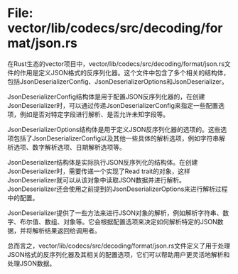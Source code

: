 # File: vector/lib/codecs/src/decoding/format/json.rs

在Rust生态的vector项目中，vector/lib/codecs/src/decoding/format/json.rs文件的作用是定义JSON格式的反序列化器。这个文件中包含了多个相关的结构体，包括JsonDeserializerConfig、JsonDeserializerOptions和JsonDeserializer。

JsonDeserializerConfig结构体是用于配置JSON反序列化器的，在创建JsonDeserializer时，可以通过传递JsonDeserializerConfig来指定一些配置选项，例如是否对特定字段进行解析、是否允许未知字段等。

JsonDeserializerOptions结构体是用于定义JSON反序列化器的选项的。这些选项包括了JsonDeserializerConfig以及其他一些具体的解析选项，例如字符串解析选项、数字解析选项、日期解析选项等。

JsonDeserializer结构体是实际执行JSON反序列化的结构体。在创建JsonDeserializer时，需要传递一个实现了Read trait的对象，这样JsonDeserializer就可以从该对象中读取JSON数据并进行解析。JsonDeserializer还会使用之前提到的JsonDeserializerOptions来进行解析过程中的配置。

JsonDeserializer提供了一些方法来进行JSON对象的解析，例如解析字符串、数字、布尔值、数组、对象等。它会根据配置选项来决定如何解析特定的JSON数据，并将解析结果返回给调用者。

总而言之，vector/lib/codecs/src/decoding/format/json.rs文件定义了用于处理JSON格式的反序列化器及其相关的配置选项，它们可以帮助用户更灵活地解析和处理JSON数据。

